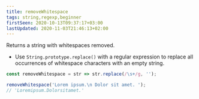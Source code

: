 ```yaml
---
title: removeWhitespace
tags: string,regexp,beginner
firstSeen: 2020-10-13T09:37:17+03:00
lastUpdated: 2020-11-03T21:46:13+02:00
---
```


Returns a string with whitespaces removed.

- Use `String.prototype.replace()` with a regular expression to replace all occurrences of whitespace characters with an empty string.

```js
const removeWhitespace = str => str.replace(/\s+/g, '');
```

```js
removeWhitespace('Lorem ipsum.\n Dolor sit amet. ');
// 'Loremipsum.Dolorsitamet.'
```

